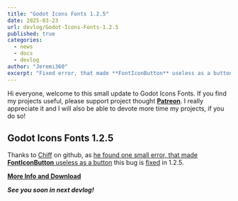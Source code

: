 ```yaml
---
title: "Godot Icons Fonts 1.2.5"
date: 2025-03-23
url: devlog/Godot-Icons-Fonts-1.2.5
published: true
categories:
  - news
  - docs
  - devlog
author: "Jeremi360"
excerpt: "Fixed error, that made **FontIconButton** useless as a button"
---
```


Hi everyone, welcome to this small update to Godot Icons Fonts.
If you find my projects useful, please support project thought **[Patreon]**.
I really appreciate it and I will also be able to devote more time my projects, if you do so!

## Godot Icons Fonts 1.2.5

Thanks to [Chiff](https://github.com/Chiff) on github, as [he found one small error,
that made **FontIconButton** useless as a button](https://github.com/rakugoteam/Godot-Icons-Fonts/issues/20)
this bug is [fixed](https://github.com/rakugoteam/Godot-Icons-Fonts/pull/21) in 1.2.5.

[**More Info and Download**](/addons/icons-fonts)

_**See you soon in next devlog!**_

[Patreon]: https://www.patreon.com/rakguoteam